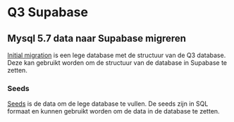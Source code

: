 # Q3 Supabase

## Mysql 5.7 data naar Supabase migreren
[Initial migration](/supabase/migrations/20241217080955_empty_q3_migration.sql) is een lege database met de structuur van de Q3 database. Deze kan gebruikt worden om de structuur van de database in Supabase te zetten.

### Seeds

[Seeds](/supabase/seeds) is de data om de lege database te vullen. De seeds zijn in SQL formaat en kunnen gebruikt worden om de data in de database te zetten.